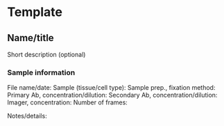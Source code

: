 # Template

## Name/title

Short description (optional)

### Sample information

File name/date:
Sample (tissue/cell type):
Sample prep., fixation method:
Primary Ab, concentration/dilution:
Secondary Ab, concentration/dilution:
Imager, concentration:
Number of frames:

Notes/details:

